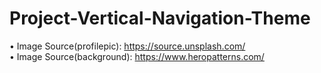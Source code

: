 # Project-Vertical-Navigation-Theme
• Image Source(profilepic): https://source.unsplash.com/ <br>
• Image Source(background): https://www.heropatterns.com/ <br>
